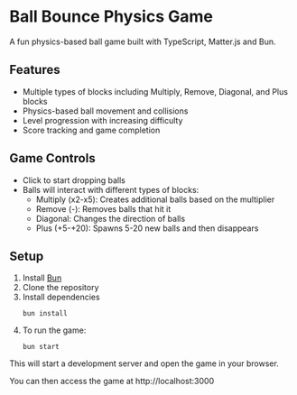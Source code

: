 # Ball Bounce Physics Game

A fun physics-based ball game built with TypeScript, Matter.js and Bun.

## Features

- Multiple types of blocks including Multiply, Remove, Diagonal, and Plus blocks
- Physics-based ball movement and collisions
- Level progression with increasing difficulty
- Score tracking and game completion

## Game Controls

- Click to start dropping balls
- Balls will interact with different types of blocks:
  - Multiply (x2-x5): Creates additional balls based on the multiplier
  - Remove (-): Removes balls that hit it
  - Diagonal: Changes the direction of balls
  - Plus (+5-+20): Spawns 5-20 new balls and then disappears

## Setup

1. Install [Bun](https://bun.sh/)
1. Clone the repository
1. Install dependencies
   ```
   bun install
   ```
1. To run the game:
   ```
   bun start
   ```

This will start a development server and open the game in your browser.

You can then access the game at http://localhost:3000
